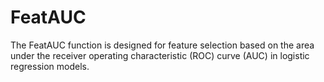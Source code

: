 # FeatAUC
The FeatAUC function is designed for feature selection based on the area under the receiver operating characteristic (ROC) curve (AUC) in logistic regression models.
